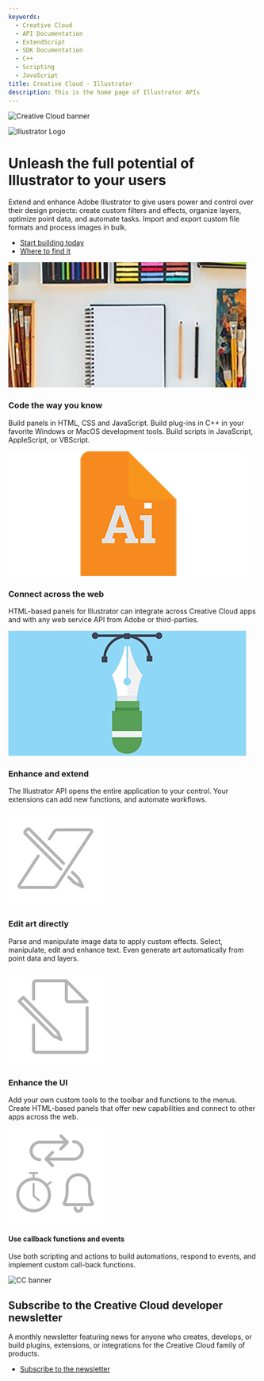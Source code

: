 ```yaml
---
keywords:
  - Creative Cloud
  - API Documentation
  - ExtendScript
  - SDK Documentation
  - C++
  - Scripting
  - JavaScript
title: Creative Cloud - Illustrator
description: This is the home page of Illustrator APIs 
---
```

 
<Hero slots="image, icon, heading, text, buttons" variant="halfwidth" />

![Creative Cloud banner](https://adobe.io/shared/images/cc-hero.png)

![Illustrator Logo](https://adobe.io/shared/icons/ai_appicon_64.svg)

# Unleash the full potential of Illustrator to your users

Extend and enhance Adobe Illustrator to give users power and control over their design projects: create custom filters and effects, organize layers, optimize point data, and automate tasks. Import and export custom file formats and process images in bulk.

* [Start building today](https://developer.adobe.com/console/servicesandapis/ai)
* [Where to find it](https://medium.com/adobetech/locate-and-download-the-photoshop-c-sdk-4f0e55f091ae?source=friends_link&sk=81164b58cf1d034ccfaa73275d7edb58)

<TextBlock slots="image, heading, text" width="33%" theme="light" isCentered />

![Stock image of a sketchbook and pencils](images/illustrator-feature1.jpg)


### Code the way you know

Build panels in HTML, CSS and JavaScript. Build plug-ins in C++ in your favorite Windows or MacOS development tools. Build scripts in JavaScript, AppleScript, or VBScript.


<TextBlock slots="image, heading, text" width="33%" theme="light" isCentered />

![Illustrator file logo](images/illustrator-feature2.png)


### Connect across the web

HTML-based panels for Illustrator can integrate across Creative Cloud apps and with any web service API from Adobe or third-parties.


<TextBlock slots="image, heading, text" width="33%" theme="light" isCentered />

![Illustration of pen drawing vector lines](images/illustrator-feature3.png)

### Enhance and extend

The Illustrator API opens the entire application to your control. Your extensions can add new functions, and automate workflows.


<TextBlock slots="image, heading, text" width="33%" theme="light" isCentered />

![Pencil pushing through paper icon](images/S_IlluEditArtDirectly_96.svg)

### Edit art directly

Parse and manipulate image data to apply custom effects. Select, manipulate, edit and enhance text. Even generate art automatically from point data and layers.


<TextBlock slots="image, heading, text" width="33%" theme="light" isCentered />

![Pencil and paper icon](images/S_IlluCustomFileFormats_96.svg)

### Enhance the UI

Add your own custom tools to the toolbar and functions to the menus. Create HTML-based panels that offer new capabilities and connect to other apps across the web.


<TextBlock slots="image, heading, text" width="33%" theme="light" isCentered />

![Icon of arrows, a clock, and a bell](images/S_IlluCallbackfunctionsTimersEvents_96.svg)

#### Use callback functions and events

Use both scripting and actions to build automations, respond to events, and implement custom call-back functions.


<SummaryBlock slots="image, heading, text, buttons" background="rgb(9, 90, 186)" />

![CC banner](https://adobe.io/shared/images/cc-banner.png)

## Subscribe to the Creative Cloud developer newsletter 

A monthly newsletter featuring news for anyone who creates, develops, or build plugins, extensions, or integrations for the Creative Cloud family of products.

* [Subscribe to the newsletter](https://www.adobe.com/subscription/ccdevnewsletter.html)
